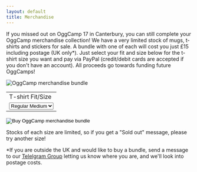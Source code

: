 ```yaml
---
layout: default
title: Merchandise
---
```

If you missed out on OggCamp 17 in Canterbury, you can still complete your OggCamp merchandise collection!  We have a very limited stock of mugs, t-shirts and stickers for sale.  A bundle with one of each will cost you just £15 including postage (UK only*).  Just select your fit and size below for the t-shirt size you want and pay via PayPal (credit/debit cards are accepted if you don't have an account).  All proceeds go towards funding future OggCamps!

<img src="../files/merch.jpg" alt="OggCamp merchandise bundle"/>

<form action="https://www.paypal.com/cgi-bin/webscr" method="post" target="_top">
<input type="hidden" name="cmd" value="_s-xclick">
<input type="hidden" name="hosted_button_id" value="M97PXYGC4KL4U">
<table>
<tr><td><input type="hidden" name="on0" value="T-shirt Fit/Size"/><label for="os0">T-shirt Fit/Size</label></td></tr><tr><td><select name="os0">
	<option value="Regular Medium">Regular Medium </option>
	<option value="Regular Large">Regular Large </option>
	<option value="Regular XL">Regular XL </option>
	<option value="Regular XXL">Regular XXL </option>
	<option value="Slim Medium">Slim Medium </option>
	<option value="Slim Large">Slim Large </option>
	<option value="Slim XL">Slim XL </option>
	<option value="Slim XXL">Slim XXL </option>
</select> </td></tr>
</table>
<input type="image" src="https://www.paypalobjects.com/en_US/GB/i/btn/btn_buynowCC_LG.gif" border="0" name="submit" alt="Buy OggCamp merchandise bundle">
<img alt="" border="0" src="https://www.paypalobjects.com/en_GB/i/scr/pixel.gif" width="1" height="1">
</form>
Stocks of each size are limited, so if you get a "Sold out" message, please try another size!

\*If you are outside the UK and would like to buy a bundle, send a message to our [Telelgram Group](https://t.me/joinchat/AAAAAAsF-xo4ol9jAjNW8A) letting us know where you are, and we'll look into postage costs.
